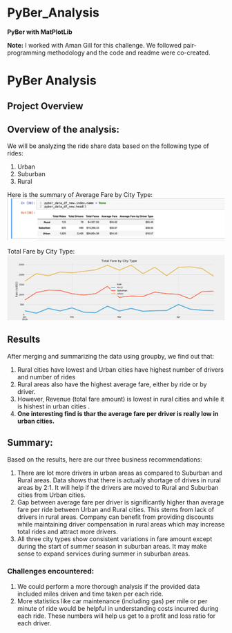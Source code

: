 # PyBer_Analysis
**PyBer with MatPlotLib**

**Note:**
I worked with Aman Gill for this challenge. We followed pair-programming methodology and the code and readme were co-created.

# **PyBer Analysis**

## **Project Overview**

## **Overview of the analysis:**
We will be analyzing the ride share data based on the following type of rides:
1. Urban
2. Suburban
3. Rural

Here is the summary of  Average Fare by City Type: ![Average Fare by City Type](https://github.com/pnimma01/PyBer_Analysis/blob/b66012ac31ed6c5dbc9ff775542ca501bb5a81f9/Challenge/Resources/Average%20Fare%20Group%20By.png)

Total Fare by City Type:  
![Total Fare by City Type](https://github.com/pnimma01/PyBer_Analysis/blob/b66012ac31ed6c5dbc9ff775542ca501bb5a81f9/Challenge/Resources/Challenge_fare_summary.png)

## **Results**

After merging and summarizing the data using groupby, we find out that:
1. Rural cities have lowest and Urban cities have highest number of drivers and number of rides
2. Rural areas also have the highest average fare, either by ride or by driver.
3. However, Revenue (total fare amount) is lowest in rural cities and while it is hishest in urban cities .
4. **One interesting find is thar the average fare per driver is really low in urban cities.**

## **Summary:**

Based on the results, here are our three business recommendations:
1. There are lot more drivers in urban areas as compared to Suburban and Rural areas. Data shows that there is actually shortage of drives in rural areas by 2:1.  It will help if the drivers are moved to Rural and Suburban cities from Urban cities.
2. Gap between average fare per driver is significantly higher than average fare per ride between Urban and Rural cities. This stems from lack of drivers in rural areas. Company can benefit from providing discounts while maintaining driver compensation in rural areas which may increase total rides and attract more drivers.
3. All three city types show consistent variations in fare amount except during the start of summer season in suburban areas. It may make sense to expand services during summer in suburban areas.

### **Challenges encountered:**
1. We could perform a more thorough analysis if the provided data included miles driven and time taken per each ride.
2. More statistics like car maintenance (including gas) per mile or per minute of ride would be helpful in understanding costs incurred during each ride. These numbers will help us get to a profit and loss ratio for each driver.

